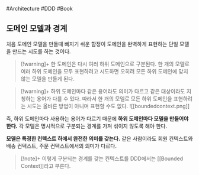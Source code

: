 #Architecture #DDD #Book


## 도메인 모델과 경계
처음 도메인 모델을 만들때 빠지기 쉬운 함정이 도메인을 완벽하게 표현하는 단일 모델을 만드는 시도를 하는 것이다.

> [!warning]+ 
> 한 도메인은 다시 여러 하위 도메인으로 구분된다. 한 개의 모델로 여러 하위 도메인을 모두 표현하려고 시도하면 오히려 모든 하위 도메인에 맞지 않는 모델을 만들게 된다.

> [!warning]+ 
> 하위 도메인마다 같은 용어라도 의미가 다르고 같은 대상이라도 지칭하는 용어가 다를 수 있다. 따라서 한 개의 모델로 모든 하위 도메인을 표현하려는 시도는 올바른 방법이 아니며 표현할 수도 없다.
![[boundedcontext.png]]

즉, 하위 도메인마다 사용하는 용어가 다르기 때문에 **하위 도메인마다 모델을 만들어야 한다.** 각 모델은 명시적으로 구분되는 경계를 가져 섞이지 않도록 해야 한다.

**모델은 특정한 컨텍스트 하에서 완전한 의미를 갖는다.** 같은 사람이라도 회원 컨텍스트와 배송 컨텍스트, 주문 컨텍스트에서의 의미가 다르다.

> [!note]+ 
> 이렇게 구분되는 경계를 갖는 컨텍스트를 DDD에서는 [[Bounded Context]]라고 부른다.

